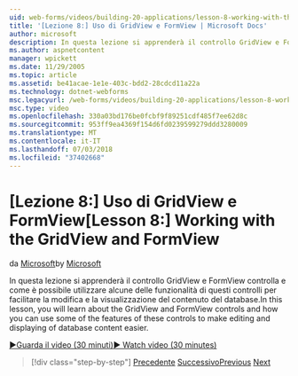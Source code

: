 ```yaml
---
uid: web-forms/videos/building-20-applications/lesson-8-working-with-the-gridview-and-formview
title: '[Lezione 8:] Uso di GridView e FormView | Microsoft Docs'
author: microsoft
description: In questa lezione si apprenderà il controllo GridView e FormView controlla e come è possibile utilizzare alcune delle funzionalità di questi controlli per facilitare la modifica e visuali...
ms.author: aspnetcontent
manager: wpickett
ms.date: 11/29/2005
ms.topic: article
ms.assetid: be41acae-1e1e-403c-bdd2-28cdcd11a22a
ms.technology: dotnet-webforms
msc.legacyurl: /web-forms/videos/building-20-applications/lesson-8-working-with-the-gridview-and-formview
msc.type: video
ms.openlocfilehash: 330a03bd176be0fcbf9f89251cdf485f7ee62d8c
ms.sourcegitcommit: 953ff9ea4369f154d6fd0239599279ddd3280009
ms.translationtype: MT
ms.contentlocale: it-IT
ms.lasthandoff: 07/03/2018
ms.locfileid: "37402668"
---
```

<a name="lesson-8-working-with-the-gridview-and-formview"></a><span data-ttu-id="74257-103">[Lezione 8:] Uso di GridView e FormView</span><span class="sxs-lookup"><span data-stu-id="74257-103">[Lesson 8:] Working with the GridView and FormView</span></span>
====================
<span data-ttu-id="74257-104">da [Microsoft](https://github.com/microsoft)</span><span class="sxs-lookup"><span data-stu-id="74257-104">by [Microsoft](https://github.com/microsoft)</span></span>

<span data-ttu-id="74257-105">In questa lezione si apprenderà il controllo GridView e FormView controlla e come è possibile utilizzare alcune delle funzionalità di questi controlli per facilitare la modifica e la visualizzazione del contenuto del database.</span><span class="sxs-lookup"><span data-stu-id="74257-105">In this lesson, you will learn about the GridView and FormView controls and how you can use some of the features of these controls to make editing and displaying of database content easier.</span></span>

[<span data-ttu-id="74257-106">&#9654;Guarda il video (30 minuti)</span><span class="sxs-lookup"><span data-stu-id="74257-106">&#9654; Watch video (30 minutes)</span></span>](https://channel9.msdn.com/Blogs/ASP-NET-Site-Videos/lesson-8-working-with-the-gridview-and-formview)

> [!div class="step-by-step"]
> <span data-ttu-id="74257-107">[Precedente](lesson-7-databinding-to-user-interface-controls.md)
> [Successivo](watch-aspnet-development-in-action.md)</span><span class="sxs-lookup"><span data-stu-id="74257-107">[Previous](lesson-7-databinding-to-user-interface-controls.md)
[Next](watch-aspnet-development-in-action.md)</span></span>
